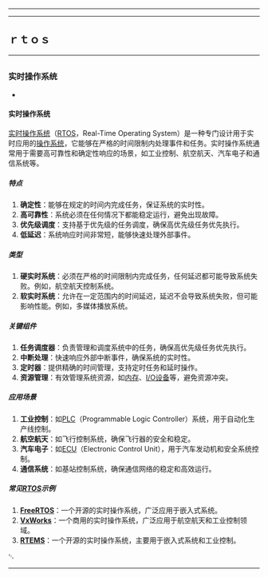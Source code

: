 # 
___
___
## ｒｔｏｓ
___
## 
### 实时操作系统
- 

#### 实时操作系统

[实时操作系统](https://zh.wikipedia.org/wiki/实时操作系统)（[RTOS](https://zh.wikipedia.org/wiki/RTOS)，Real-Time Operating System）是一种专门设计用于实时应用的[操作系统](https://zh.wikipedia.org/wiki/操作系统)，它能够在严格的时间限制内处理事件和任务。实时操作系统通常用于需要高可靠性和确定性响应的场景，如工业控制、航空航天、汽车电子和通信系统等。

##### 特点

1. **确定性**：能够在规定的时间内完成任务，保证系统的实时性。
2. **高可靠性**：系统必须在任何情况下都能稳定运行，避免出现故障。
3. **优先级调度**：支持基于优先级的任务调度，确保高优先级任务优先执行。
4. **低延迟**：系统响应时间非常短，能够快速处理外部事件。

##### 类型

1. **硬实时系统**：必须在严格的时间限制内完成任务，任何延迟都可能导致系统失败。例如，航空航天控制系统。
2. **软实时系统**：允许在一定范围内的时间延迟，延迟不会导致系统失败，但可能影响性能。例如，多媒体播放系统。

##### 关键组件

1. **任务调度器**：负责管理和调度系统中的任务，确保高优先级任务优先执行。
2. **中断处理**：快速响应外部中断事件，确保系统的实时性。
3. **定时器**：提供精确的时间管理，支持定时任务和延时操作。
4. **资源管理**：有效管理系统资源，如[内存](https://zh.wikipedia.org/wiki/内存)、[I/O设备](https://zh.wikipedia.org/wiki/I/O设备)等，避免资源冲突。

##### 应用场景

1. **工业控制**：如[PLC](https://zh.wikipedia.org/wiki/PLC)（Programmable Logic Controller）系统，用于自动化生产线控制。
2. **航空航天**：如飞行控制系统，确保飞行器的安全和稳定。
3. **汽车电子**：如[ECU](https://zh.wikipedia.org/wiki/ECU)（Electronic Control Unit），用于汽车发动机和安全系统控制。
4. **通信系统**：如基站控制系统，确保通信网络的稳定和高效运行。

##### 常见[RTOS](https://zh.wikipedia.org/wiki/RTOS)示例

1. **[FreeRTOS](https://zh.wikipedia.org/wiki/FreeRTOS)**：一个开源的实时操作系统，广泛应用于嵌入式系统。
2. **[VxWorks](https://zh.wikipedia.org/wiki/VxWorks)**：一个商用的实时操作系统，广泛应用于航空航天和工业控制领域。
3. **[RTEMS](https://zh.wikipedia.org/wiki/RTEMS)**：一个开源的实时操作系统，主要用于嵌入式系统和工业控制。

␃
___
